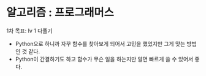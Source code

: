 # 알고리즘 : 프로그래머스
1차 목표: lv 1 다풀기
- Python으로 하니까 자꾸 함수를 찾아보게 되어서 고민을 했었지만 그게 맞는 방법인 것 같다.
- Python이 간결하기도 하고 함수가 무슨 일을 하는지만 알면 빠르게 쓸 수 있어서 좋다.
